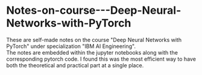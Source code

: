 # Notes-on-course---Deep-Neural-Networks-with-PyTorch
These are self-made notes on the course "Deep Neural Networks with PyTorch" under specialization "IBM AI Engineering". <br>
The notes are embedded within the jupyter notebooks along with the corresponding pytorch code. I found this was the most efficient way to have both the theoretical and practical part at a single place. 
